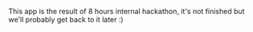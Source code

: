 This app is the result of 8 hours internal hackathon, it's not finished but we'll probably get back to it later :)
